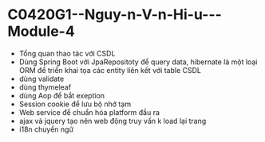 # C0420G1--Nguy-n-V-n-Hi-u---Module-4
- Tổng quan thao tác với CSDL
- Dùng Spring Boot với JpaRepositoty để query data, hibernate là một loại ORM để triển khai tọa các entity liên kết với table CSDL
- dùng validate 
- dùng thymeleaf
- dùng Aop để bắt exeption 
- Session cookie để lưu bộ nhớ tạm
- Web service để chuẩn hóa platform đầu ra
- ajax và jquery tạo nên web động truy vấn k load lại trang
- i18n chuyển ngữ